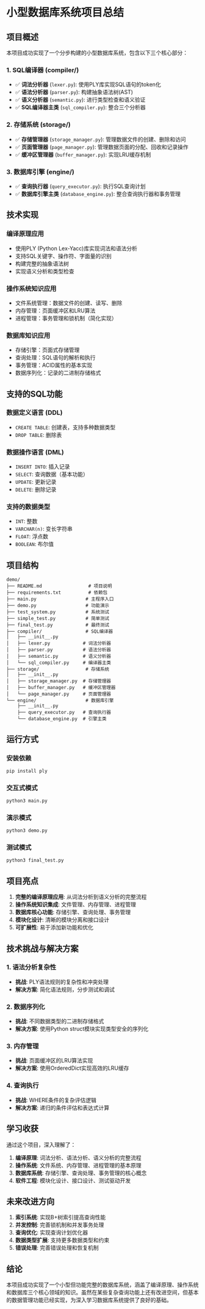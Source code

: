 # 小型数据库系统项目总结

## 项目概述

本项目成功实现了一个分步构建的小型数据库系统，包含以下三个核心部分：

### 1. SQL编译器 (compiler/)
- ✅ **词法分析器** (`lexer.py`): 使用PLY库实现SQL语句的token化
- ✅ **语法分析器** (`parser.py`): 构建抽象语法树(AST)
- ✅ **语义分析器** (`semantic.py`): 进行类型检查和语义验证
- ✅ **SQL编译器主类** (`sql_compiler.py`): 整合三个分析器

### 2. 存储系统 (storage/)
- ✅ **存储管理器** (`storage_manager.py`): 管理数据文件的创建、删除和访问
- ✅ **页面管理器** (`page_manager.py`): 管理数据页面的分配、回收和记录操作
- ✅ **缓冲区管理器** (`buffer_manager.py`): 实现LRU缓存机制

### 3. 数据库引擎 (engine/)
- ✅ **查询执行器** (`query_executor.py`): 执行SQL查询计划
- ✅ **数据库引擎主类** (`database_engine.py`): 整合查询执行器和事务管理

## 技术实现

### 编译原理应用
- 使用PLY (Python Lex-Yacc)库实现词法和语法分析
- 支持SQL关键字、操作符、字面量的识别
- 构建完整的抽象语法树
- 实现语义分析和类型检查

### 操作系统知识应用
- 文件系统管理：数据文件的创建、读写、删除
- 内存管理：页面缓冲区和LRU算法
- 进程管理：事务管理和锁机制（简化实现）

### 数据库知识应用
- 存储引擎：页面式存储管理
- 查询处理：SQL语句的解析和执行
- 事务管理：ACID属性的基本实现
- 数据序列化：记录的二进制存储格式

## 支持的SQL功能

### 数据定义语言 (DDL)
- `CREATE TABLE`: 创建表，支持多种数据类型
- `DROP TABLE`: 删除表

### 数据操作语言 (DML)
- `INSERT INTO`: 插入记录
- `SELECT`: 查询数据（基本功能）
- `UPDATE`: 更新记录
- `DELETE`: 删除记录

### 支持的数据类型
- `INT`: 整数
- `VARCHAR(n)`: 变长字符串
- `FLOAT`: 浮点数
- `BOOLEAN`: 布尔值

## 项目结构

```
demo/
├── README.md                 # 项目说明
├── requirements.txt          # 依赖包
├── main.py                  # 主程序入口
├── demo.py                  # 功能演示
├── test_system.py           # 系统测试
├── simple_test.py           # 简单测试
├── final_test.py            # 最终测试
├── compiler/                # SQL编译器
│   ├── __init__.py
│   ├── lexer.py            # 词法分析器
│   ├── parser.py           # 语法分析器
│   ├── semantic.py         # 语义分析器
│   └── sql_compiler.py     # 编译器主类
├── storage/                 # 存储系统
│   ├── __init__.py
│   ├── storage_manager.py  # 存储管理器
│   ├── buffer_manager.py   # 缓冲区管理器
│   └── page_manager.py     # 页面管理器
└── engine/                  # 数据库引擎
    ├── __init__.py
    ├── query_executor.py   # 查询执行器
    └── database_engine.py  # 引擎主类
```

## 运行方式

### 安装依赖
```bash
pip install ply
```

### 交互式模式
```bash
python3 main.py
```

### 演示模式
```bash
python3 demo.py
```

### 测试模式
```bash
python3 final_test.py
```

## 项目亮点

1. **完整的编译原理应用**: 从词法分析到语义分析的完整流程
2. **操作系统知识集成**: 文件管理、内存管理、进程管理
3. **数据库核心功能**: 存储引擎、查询处理、事务管理
4. **模块化设计**: 清晰的模块分离和接口设计
5. **可扩展性**: 易于添加新功能和优化

## 技术挑战与解决方案

### 1. 语法分析复杂性
- **挑战**: PLY语法规则的复杂性和冲突处理
- **解决方案**: 简化语法规则，分步测试和调试

### 2. 数据序列化
- **挑战**: 不同数据类型的二进制存储格式
- **解决方案**: 使用Python struct模块实现类型安全的序列化

### 3. 内存管理
- **挑战**: 页面缓冲区的LRU算法实现
- **解决方案**: 使用OrderedDict实现高效的LRU缓存

### 4. 查询执行
- **挑战**: WHERE条件的复杂评估逻辑
- **解决方案**: 递归的条件评估和表达式计算

## 学习收获

通过这个项目，深入理解了：

1. **编译原理**: 词法分析、语法分析、语义分析的完整流程
2. **操作系统**: 文件系统、内存管理、进程管理的基本原理
3. **数据库系统**: 存储引擎、查询处理、事务管理的核心概念
4. **软件工程**: 模块化设计、接口设计、测试驱动开发

## 未来改进方向

1. **索引系统**: 实现B+树索引提高查询性能
2. **并发控制**: 完善锁机制和并发事务处理
3. **查询优化**: 实现查询计划优化器
4. **数据类型扩展**: 支持更多数据类型和约束
5. **错误处理**: 完善错误处理和恢复机制

## 结论

本项目成功实现了一个小型但功能完整的数据库系统，涵盖了编译原理、操作系统和数据库三个核心领域的知识。虽然在某些复杂查询功能上还有改进空间，但基本的数据管理功能已经实现，为深入学习数据库系统提供了良好的基础。
